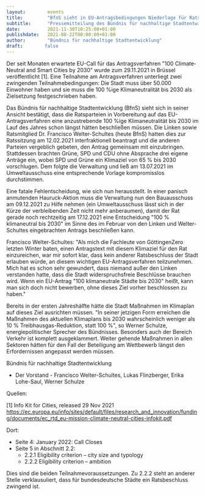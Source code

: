 ```yaml
---
layout:        events
title:         "BfnS sieht in EU-Antragsbedingungen Niederlage für Ratsparteien und Verwaltung"
subtitle:      "Pressemitteilung des Bündnis für nachhaltige Stadtentwicklung"
date:          2021-11-30T10:25:00+01:00
publishdate:   2021-08-22T00:00:00+01:00
author:        "Bündnis für nachhaltige Stadtentwicklung"
draft:        false
---
```


Der seit Monaten erwartete EU-Call für das Antragsverfahren "100 Climate-Neutral and Smart Cities by 2030" wurde zum 29.11.2021 in Brüssel veröffentlicht [1]. Eine Teilnahme am Antragsverfahren unterliegt zwei zwingenden Teilnahmebedingungen: Die Stadt muss über 50.000 Einwohner haben und sie muss die 100 %ige Klimaneutralität bis 2030 als Zielsetzung festgeschrieben haben. 

Das Bündnis für nachhaltige Stadtentwicklung (BfnS) sieht sich in seiner Ansicht bestätigt, dass die Ratsparteien in Vorbereitung auf das EU-Antragsverfahren eine anzustrebende 100 %ige Klimaneutralität bis 2030 im Lauf des Jahres schon längst hätten beschließen müssen. Die Linken sowie Ratsmitglied Dr. Francisco Welter-Schultes (heute BfnS) hatten dies zur Ratssitzung am 12.02.2021 interfraktionell beantragt und die anderen Parteien vergeblich gebeten, den Antrag gemeinsam mit einzubringen. Stattdessen brachten Grüne, SPD und CDU ohne Absprache drei eigene Anträge ein, wobei SPD und Grüne ein Klimaziel von 65 % bis 2030 vorschlugen. Dem folgte die Verwaltung und ließ am 13.07.2021 im Umweltausschuss eine entsprechende Vorlage kompromisslos durchstimmen. 

Eine fatale Fehlentscheidung, wie sich nun herausstellt. In einer panisch anmutenden Hauruck-Aktion muss die Verwaltung nun den Bauausschuss am 09.12.2021 zu Hilfe nehmen (ein Umweltausschuss lässt sich in der Kürze der verbleibenden Zeit nicht mehr anberaumen), damit der Rat gerade noch rechtzeitig am 17.12.2021 eine Entscheidung "100 % klimaneutral bis 2030" im Sinne des im Februar von den Linken und Welter-Schultes eingebrachten Antrags beschließen kann.

Francisco Welter-Schultes: "Als mich die Fachleute von GöttingenZero letzten Winter baten, einen Antragstext mit diesem Klimaziel für den Rat einzureichen, war mir sofort klar, dass kein anderer Ratsbeschluss der Stadt erlauben würde, an diesem wichtigen EU-Antragsverfahren teilzunehmen. Mich hat es schon sehr gewundert, dass niemand außer den Linken verstanden hatte, dass die Stadt widerspruchsfreie Beschlüsse brauchen wird. Wenn ein EU-Antrag "100 klimaneutrale Städte bis 2030" heißt, kann man sich doch nicht bewerben, ohne dieses Ziel vorher beschlossen zu haben."

Bereits in der ersten Jahreshälfte hätte die Stadt Maßnahmen im Klimaplan auf dieses Ziel ausrichten müssen. "In seiner jetzigen Form erreichen die Maßnahmen des aktuellen Klimaplans bis 2030 wahrscheinlich weniger als 10 % Treibhausgas-Reduktion, statt 100 %", so Werner Schulze, energiepolitischer Sprecher des Bündnisses. Besonders auch der Bereich Verkehr ist komplett ausgeklammert. Weiter gehende Maßnahmen in allen Sektoren hätten für den Fall der Beteiligung am Wettbewerb längst den Erfordernissen angepasst werden müssen.



 	
Bündnis für nachhaltige Stadtentwicklung

- Der Vorstand -
Francisco Welter-Schultes, Lukas Flinzberger, Erika Lohe-Saul, Werner Schulze 

Quellen:

[1] Info Kit for Cities, released 29 Nov 2021
https://ec.europa.eu/info/sites/default/files/research_and_innovation/funding/documents/ec_rtd_eu-mission-climate-neutral-cities-infokit.pdf

Dort: 
- Seite 4: January 2022: Call Closes
- Seite 5 in Abschnitt 2.2:
   - 2.2.1 Eligibility criterion – city size and typology
   - 2.2.2 Eligibility criterion – ambition

Dies sind die beiden Teilnahmevoraussetzungen. Zu 2.2.2 steht an anderer Stelle verklausuliert, dass für bundesdeutsche Städte ein Ratsbeschluss zwingend ist.

